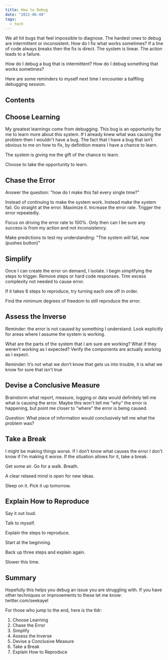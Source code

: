 ```yaml
---
title: How to Debug
date: "2022-06-08"
tags:
  - tech
---
```

We all hit bugs that feel impossible to diagnose. The hardest ones to debug are intermittent or inconsistent. How do I fix what works sometimes? If a line of code always breaks then the fix is direct. The system is linear. The action leads to a failure.

How do I debug a bug that is intermittent? How do I debug something that works sometimes?

Here are some reminders to myself next time I encounter a baffling debugging session.

## Contents

## Choose Learning

My greatest learnings come from debugging. This bug is an opportunity for me to learn more about this system. If I already knew what was causing the problem then I wouldn't have a bug. The fact that I have a bug that isn’t obvious to me on how to fix, by definition means I have a chance to learn.

The system is giving me the gift of the chance to learn.

Choose to take the opportunity to learn.


## Chase the Error

Answer the question: "how do I make this fail every single time?"

Instead of continuing to make the system work. Instead make the system fail. Go straight at the error. Maximize it. Increase the error rate. Trigger the error repeatedly.

Focus on driving the error rate to 100%. Only then can I be sure any success is from my action and not inconsistency.

Make predictions to test my understanding: "The system will fail, now (pushes button)"


## Simplify

Once I can create the error on demand, I isolate. I begin simplifying the steps to trigger. Remove steps or hard code responses. Trim excess complexity not needed to cause error.

If it takes 6 steps to reproduce, try turning each one off in order.

Find the minimum degrees of freedom to still reproduce the error.


## Assess the Inverse

Reminder: the error is not caused by something I understand. Look explicitly for areas where I assume the system is working.

What are the parts of the system that I am sure are working? What if they weren’t working as I expected? Verify the components are actually working as I expect.

Reminder: It’s not what we don’t know that gets us into trouble, it is what we know for sure that isn't true


## Devise a Conclusive Measure

Brainstorm what report, measure, logging or data would definitely tell me what is causing the error. Maybe this won't tell me “why” the error is happening, but point me closer to "where" the error is being caused.

Question: What piece of information would conclusively tell me what the problem was?


## Take a Break

I might be making things worse. If I don’t know what causes the error I don’t know if I’m making it worse. If the situation allows for it, take a break.

Get some air. Go for a walk. Breath.

A clear relaxed mind is open for new ideas.

Sleep on it. Pick it up tomorrow.

## Explain How to Reproduce

Say it out loud.

Talk to myself.

Explain the steps to reproduce.

Start at the beginning.

Back up three steps and explain again.

Slower this time.

## Summary

Hopefully this helps you debug an issue you are struggling with. If you have other techniques or improvements to these let me know: twitter.com/seekayel

For those who jump to the end, here is the tldr:

1. Choose Learning
1. Chase the Error
1. Simplify
1. Assess the Inverse
1. Devise a Conclusive Measure
1. Take a Break
1. Explain How to Reproduce
